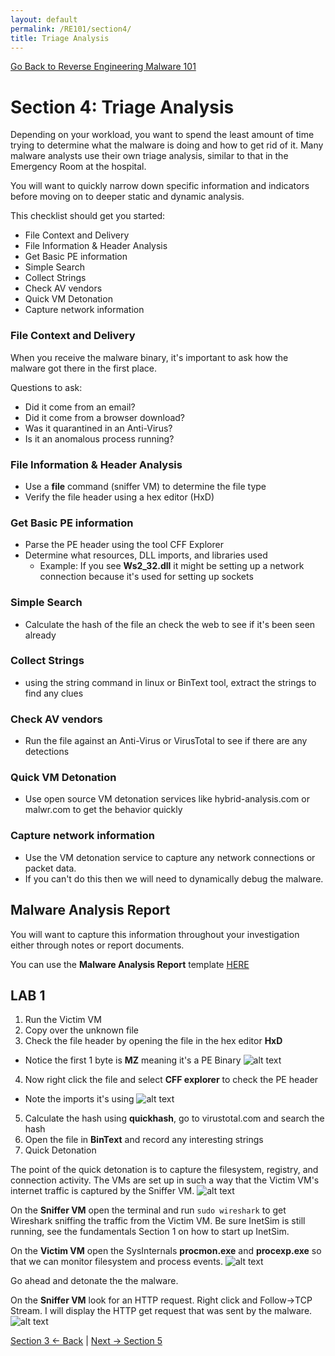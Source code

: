 ```yaml
---
layout: default
permalink: /RE101/section4/
title: Triage Analysis
---
```

[Go Back to Reverse Engineering Malware 101](https://securedorg.github.io/RE101/)

# Section 4: Triage Analysis #

Depending on your workload, you want to spend the least amount of time trying to determine what the malware is doing and how to get rid of it. Many malware analysts use their own triage analysis, similar to that in the Emergency Room at the hospital.

You will want to quickly narrow down specific information and indicators before moving on to deeper static and dynamic analysis.

This checklist should get you started:

- File Context and Delivery
- File Information & Header Analysis
- Get Basic PE information
- Simple Search
- Collect Strings
- Check AV vendors
- Quick VM Detonation
- Capture network information

### File Context and Delivery

When you receive the malware binary, it's important to ask how the malware got there in the first place.

Questions to ask:
* Did it come from an email?
* Did it come from a browser download?
* Was it quarantined in an Anti-Virus?
* Is it an anomalous process running?

### File Information & Header Analysis

* Use a **file** command (sniffer VM) to determine the file type
* Verify the file header using a hex editor (HxD)

### Get Basic PE information

* Parse the PE header using the tool CFF Explorer
* Determine what resources, DLL imports, and libraries used
  * Example: If you see **Ws2_32.dll** it might be setting up a network connection because it's used for setting up sockets

### Simple Search

* Calculate the hash of the file an check the web to see if it's been seen already

### Collect Strings

* using the string command in linux or BinText tool, extract the strings to find any clues

### Check AV vendors

* Run the file against an Anti-Virus or VirusTotal to see if there are any detections

### Quick VM Detonation

* Use open source VM detonation services like hybrid-analysis.com or malwr.com to get the behavior quickly

### Capture network information

* Use the VM detonation service to capture any network connections or packet data.
* If you can't do this then we will need to dynamically debug the malware.

## Malware Analysis Report

You will want to capture this information throughout your investigation either through notes or report documents.

You can use the **Malware Analysis Report** template [HERE](https://securedorg.github.io/ReportForm.html)


## LAB 1

1. Run the Victim VM
2. Copy over the unknown file
3. Check the file header by opening the file in the hex editor **HxD**
* Notice the first 1 byte is **MZ** meaning it's a PE Binary
![alt text](https://securedorg.github.io/images/triage1.png "MZ Header")
4. Now right click the file and select **CFF explorer** to check the PE header
* Note the imports it's using
![alt text](https://securedorg.github.io/images/triage3.png "Imports")
5. Calculate the hash using **quickhash**, go to virustotal.com and search the hash
6. Open the file in **BinText** and record any interesting strings
7. Quick Detonation

The point of the quick detonation is to capture the filesystem, registry, and connection activity. The VMs are set up in such a way that the Victim VM's internet traffic is captured by the Sniffer VM.
![alt text](https://securedorg.github.io/images/triageVMs.gif "Victim and Sniffer")

On the **Sniffer VM** open the terminal and run `sudo wireshark` to get Wireshark sniffing the traffic from the Victim VM. Be sure InetSim is still running, see the fundamentals Section 1 on how to start up InetSim.

On the **Victim VM** open the SysInternals **procmon.exe** and **procexp.exe** so that we can monitor filesystem and process events.
![alt text](https://securedorg.github.io/images/triageVMs2.gif "Victim and Sniffer")

Go ahead and detonate the the malware.

On the **Sniffer VM** look for an HTTP request. Right click and Follow->TCP Stream. I will display the HTTP get request that was sent by the malware.
![alt text](https://securedorg.github.io/images/triageVMs3.gif "Victim and Sniffer")

[Section 3 <- Back](https://securedorg.github.io/RE101/section3) | [Next -> Section 5](https://securedorg.github.io/RE101/section5)
